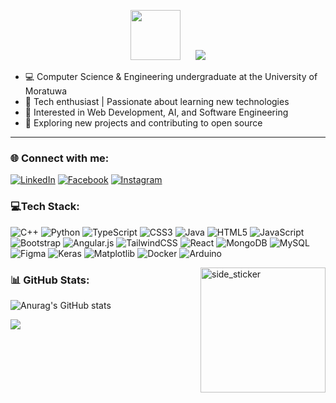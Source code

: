 <p align="center">
  <span style="display: inline-block; margin-right: 20px;">
    <img src="https://github.com/7oSkaaa/7oSkaaa/blob/main/Images/about_me.gif?raw=true" width="80px">
  </span>
  <span style="display: inline-block;">
    <img src="https://readme-typing-svg.herokuapp.com?size=24&color=00FF00&lines=Hi+there!+👋;I'm+Vinuka+Buddhima!" />
  </span>
</p>




- 💻 Computer Science & Engineering undergraduate at the University of Moratuwa  <br>
- 🚀 Tech enthusiast | Passionate about learning new technologies  <br>
- 📌 Interested in Web Development, AI, and Software Engineering  <br>
- 🔧 Exploring new projects and contributing to open source  <br>

---

### 🌐 Connect with me:

[![LinkedIn](https://img.shields.io/badge/-LinkedIn-%230077B5?style=for-the-badge&logo=linkedin&logoColor=white)](https://linkedin.com/in/vinuka-buddhima)
[![Facebook](https://img.shields.io/badge/-Facebook-%231877F2?style=for-the-badge&logo=facebook&logoColor=white)](https://facebook.com/vinuka2002)
[![Instagram](https://img.shields.io/badge/-Instagram-%23E4405F?style=for-the-badge&logo=instagram&logoColor=white)](https://instagram.com/_vinu__ka)

 


### 💻Tech Stack:

![C++](https://img.shields.io/badge/c++-%2300599C.svg?style=for-the-badge&logo=c%2B%2B&logoColor=white) ![Python](https://img.shields.io/badge/python-3670A0?style=for-the-badge&logo=python&logoColor=ffdd54) ![TypeScript](https://img.shields.io/badge/typescript-%23007ACC.svg?style=for-the-badge&logo=typescript&logoColor=white) ![CSS3](https://img.shields.io/badge/css3-%231572B6.svg?style=for-the-badge&logo=css3&logoColor=white) ![Java](https://img.shields.io/badge/java-%23ED8B00.svg?style=for-the-badge&logo=openjdk&logoColor=white) ![HTML5](https://img.shields.io/badge/html5-%23E34F26.svg?style=for-the-badge&logo=html5&logoColor=white) ![JavaScript](https://img.shields.io/badge/javascript-%23323330.svg?style=for-the-badge&logo=javascript&logoColor=%23F7DF1E) ![Bootstrap](https://img.shields.io/badge/bootstrap-%238511FA.svg?style=for-the-badge&logo=bootstrap&logoColor=white) ![Angular.js](https://img.shields.io/badge/angular.js-%23E23237.svg?style=for-the-badge&logo=angularjs&logoColor=white) ![TailwindCSS](https://img.shields.io/badge/tailwindcss-%2338B2AC.svg?style=for-the-badge&logo=tailwind-css&logoColor=white) ![React](https://img.shields.io/badge/react-%2320232a.svg?style=for-the-badge&logo=react&logoColor=%2361DAFB) ![MongoDB](https://img.shields.io/badge/MongoDB-%234ea94b.svg?style=for-the-badge&logo=mongodb&logoColor=white) ![MySQL](https://img.shields.io/badge/mysql-4479A1.svg?style=for-the-badge&logo=mysql&logoColor=white) ![Figma](https://img.shields.io/badge/figma-%23F24E1E.svg?style=for-the-badge&logo=figma&logoColor=white) ![Keras](https://img.shields.io/badge/Keras-%23D00000.svg?style=for-the-badge&logo=Keras&logoColor=white) ![Matplotlib](https://img.shields.io/badge/Matplotlib-%23ffffff.svg?style=for-the-badge&logo=Matplotlib&logoColor=black) ![Docker](https://img.shields.io/badge/docker-%230db7ed.svg?style=for-the-badge&logo=docker&logoColor=white) ![Arduino](https://img.shields.io/badge/-Arduino-00979D?style=for-the-badge&logo=Arduino&logoColor=white)


<img align="right" width=200px height=200px alt="side_sticker" src="https://media.giphy.com/media/TEnXkcsHrP4YedChhA/giphy.gif" />

### 📊 GitHub Stats:
![Anurag's GitHub stats](https://github-readme-stats.vercel.app/api?username=vinukab&theme=github_dark&show_icons=true)




[![](https://visitcount.itsvg.in/api?id=vinukab&icon=0&color=0)](https://visitcount.itsvg.in)


